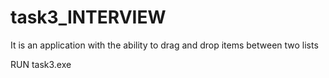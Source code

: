 # task3_INTERVIEW

It is an application with the ability to drag and drop items between two lists

RUN task3.exe
